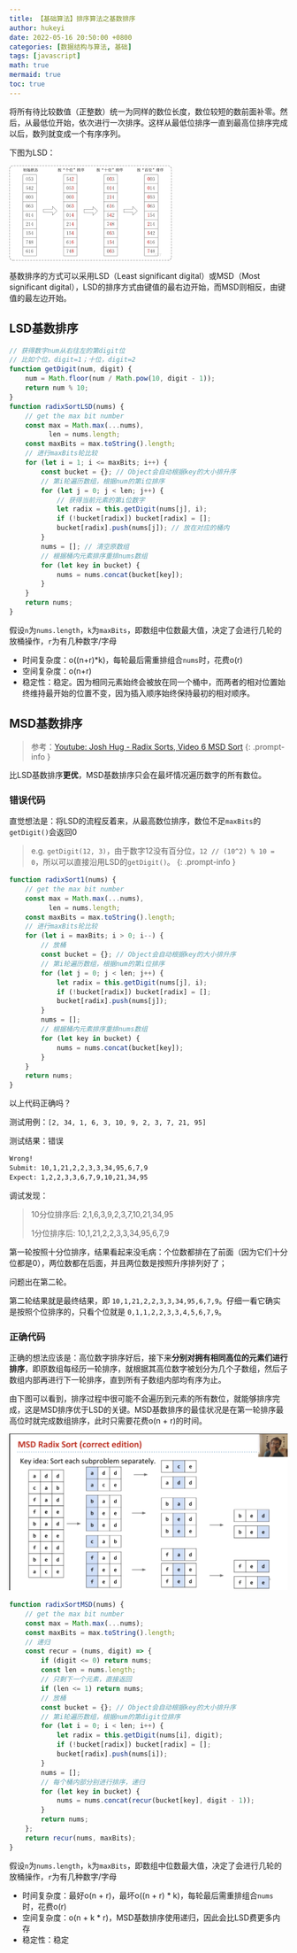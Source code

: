 ```yaml
---
title: 【基础算法】排序算法之基数排序
author: hukeyi
date: 2022-05-16 20:50:00 +0800
categories: [数据结构与算法, 基础]
tags: [javascript]
math: true
mermaid: true
toc: true
---
```


将所有待比较数值（正整数）统一为同样的数位长度，数位较短的数前面补零。然后，从最低位开始，依次进行一次排序。这样从最低位排序一直到最高位排序完成以后，数列就变成一个有序序列。

下图为LSD：

![](/assets/img/2022/radixsort01.png)

基数排序的方式可以采用LSD（Least significant digital）或MSD（Most significant digital），LSD的排序方式由键值的最右边开始，而MSD则相反，由键值的最左边开始。

## LSD基数排序

```javascript
// 获得数字num从右往左的第digit位
// 比如个位，digit=1；十位，digit=2
function getDigit(num, digit) {
    num = Math.floor(num / Math.pow(10, digit - 1));
    return num % 10;
}
function radixSortLSD(nums) {
    // get the max bit number
    const max = Math.max(...nums),
          len = nums.length;
    const maxBits = max.toString().length;
    // 进行maxBits轮比较
    for (let i = 1; i <= maxBits; i++) {
        const bucket = {}; // Object会自动根据key的大小排升序
        // 第i轮遍历数组，根据num的第i位排序
        for (let j = 0; j < len; j++) {
            // 获得当前元素的第i位数字
            let radix = this.getDigit(nums[j], i);
            if (!bucket[radix]) bucket[radix] = [];
            bucket[radix].push(nums[j]); // 放在对应的桶内
        }
        nums = []; // 清空原数组
        // 根据桶内元素排序重排nums数组
        for (let key in bucket) {
            nums = nums.concat(bucket[key]);
        }
    }
    return nums;
}
```

假设`n`为`nums.length`，`k`为`maxBits`，即数组中位数最大值，决定了会进行几轮的放桶操作，`r`为有几种数字/字母

- 时间复杂度：o((n+r)*k)，每轮最后需重排组合`nums`时，花费o(r)
- 空间复杂度：o(n+r)
- 稳定性：稳定。因为相同元素始终会被放在同一个桶中，而两者的相对位置始终维持最开始的位置不变，因为插入顺序始终保持最初的相对顺序。

## MSD基数排序

> 参考：[Youtube: Josh Hug - Radix Sorts, Video 6 MSD Sort](https://www.youtube.com/watch?v=bg-qnrQS82I&ab_channel=JoshHug)
{: .prompt-info }

比LSD基数排序**更优**，MSD基数排序只会在最坏情况遍历数字的所有数位。

### 错误代码

直觉想法是：将LSD的流程反着来，从最高数位排序，数位不足`maxBits`的`getDigit()`会返回0

> e.g. `getDigit(12, 3)`，由于数字12没有百分位，`12 // (10^2) % 10 = 0`，所以可以直接沿用LSD的`getDigit()`。
{: .prompt-info }

```javascript
function radixSort1(nums) {
    // get the max bit number
    const max = Math.max(...nums),
          len = nums.length;
    const maxBits = max.toString().length;
    // 进行maxBits轮比较
    for (let i = maxBits; i > 0; i--) {
        // 放桶
        const bucket = {}; // Object会自动根据key的大小排升序
        // 第i轮遍历数组，根据num的第i位排序
        for (let j = 0; j < len; j++) {
            let radix = this.getDigit(nums[j], i);
            if (!bucket[radix]) bucket[radix] = [];
            bucket[radix].push(nums[j]);
        }
        nums = [];
        // 根据桶内元素排序重排nums数组
        for (let key in bucket) {
            nums = nums.concat(bucket[key]);
        }
    }
    return nums;
}
```

以上代码正确吗？

测试用例：`[2, 34, 1, 6, 3, 10, 9, 2, 3, 7, 21, 95]`

测试结果：错误
```zsh
Wrong! 
Submit: 10,1,21,2,2,3,3,34,95,6,7,9
Expect: 1,2,2,3,3,6,7,9,10,21,34,95
```

调试发现：

> 10分位排序后: 2,1,6,3,9,2,3,7,10,21,34,95
> 
> 1分位排序后: 10,1,21,2,2,3,3,34,95,6,7,9

第一轮按照十分位排序，结果看起来没毛病：个位数都排在了前面（因为它们十分位都是0），两位数都在后面，并且两位数是按照升序排列好了；

问题出在第二轮。

第二轮结果就是最终结果，即 `10,1,21,2,2,3,3,34,95,6,7,9`。仔细一看它确实是按照个位排序的，只看个位就是 `0,1,1,2,2,3,3,4,5,6,7,9`。

### 正确代码

正确的想法应该是：高位数字排序好后，接下来**分别对拥有相同高位的元素们进行排序**，即原数组每经历一轮排序，就根据其高位数字被划分为几个子数组，然后子数组内部再进行下一轮排序，直到所有子数组内部均有序为止。

由下图可以看到，排序过程中很可能不会遍历到元素的所有数位，就能够排序完成，这是MSD排序优于LSD的关键。MSD基数排序的最佳状况是在第一轮排序最高位时就完成数组排序，此时只需要花费o(n + r)的时间。

![](/assets/img/2022/radixsort02.png)

```javascript
function radixSortMSD(nums) {
    // get the max bit number
    const max = Math.max(...nums);
    const maxBits = max.toString().length;
    // 递归
    const recur = (nums, digit) => {
        if (digit <= 0) return nums;
        const len = nums.length;
        // 只剩下一个元素，直接返回
        if (len <= 1) return nums;
        // 放桶
        const bucket = {}; // Object会自动根据key的大小排升序
        // 第i轮遍历数组，根据num的第digit位排序
        for (let i = 0; i < len; i++) {
            let radix = this.getDigit(nums[i], digit);
            if (!bucket[radix]) bucket[radix] = [];
            bucket[radix].push(nums[i]);
        }
        nums = [];
		// 每个桶内部分别进行排序，递归
        for (let key in bucket) {
            nums = nums.concat(recur(bucket[key], digit - 1));
        }
        return nums;
    };
    return recur(nums, maxBits);
}
```

假设`n`为`nums.length`，`k`为`maxBits`，即数组中位数最大值，决定了会进行几轮的放桶操作，`r`为有几种数字/字母

- 时间复杂度：最好o(n + r)，最坏o((n + r) * k)，每轮最后需重排组合`nums`时，花费o(r)
- 空间复杂度：o(n + k * r)，MSD基数排序使用递归，因此会比LSD费更多内存
- 稳定性：稳定